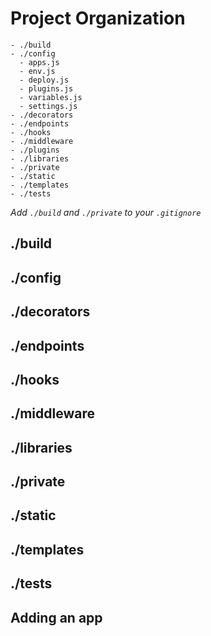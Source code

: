 # Project Organization

```
- ./build
- ./config
  - apps.js
  - env.js
  - deploy.js
  - plugins.js
  - variables.js
  - settings.js
- ./decorators
- ./endpoints
- ./hooks
- ./middleware
- ./plugins
- ./libraries
- ./private
- ./static
- ./templates
- ./tests
```
*Add `./build` and `./private` to your `.gitignore`*

## ./build
## ./config
## ./decorators
## ./endpoints
## ./hooks
## ./middleware
## ./libraries
## ./private
## ./static
## ./templates
## ./tests

## Adding an app

